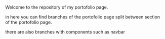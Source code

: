Welcome to the repository of my portofolio page.

in here you can find branches of the portofolio page split between section of the portofolio page.

there are also branches with components such as navbar
